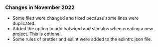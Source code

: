 ### Changes in November 2022

- Some files were changed and fixed because some lines were duplicated.
- Added the option to add hotwired and stimulus when creating a new project. This is optional.
- Some rules of prettier and eslint were added to the eslintrc.json file.